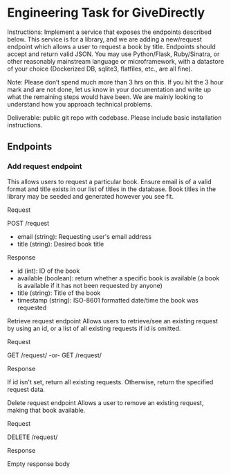 # Engineering Task for GiveDirectly

Instructions: Implement a service that exposes the endpoints described below. This service is for a library, and we are adding a new ​/request endpoint which allows a user to request a book by title. Endpoints should accept and return valid JSON.  You may use Python/Flask, Ruby/Sinatra, or other reasonably mainstream language or microframework, with a datastore of your choice (Dockerized DB, sqlite3, flatfiles, etc., are all fine).

Note: Please don’t spend much more than 3 hrs on this. If you hit the 3 hour mark and are not done, let us know in your documentation and write up what the remaining steps would have been. We are mainly looking to understand how you approach technical problems. 

Deliverable: public git repo with codebase. Please include basic installation instructions.

## Endpoints

### Add request endpoint 
This allows users to request a particular book. Ensure email is of a valid format and title exists in our list of titles in the database. Book titles in the library may be seeded and generated however you see fit.

Request

POST /request

- email (string): Requesting user's email address
- title (string): Desired book title

Response

- id (int): ID of the book
- available (boolean): return whether a specific book is available (a book is available if it has not been requested by anyone)
- title (string): Title of the book
- timestamp (string): ISO-8601 formatted date/time the book was requested

Retrieve request endpoint
Allows users to retrieve/see an existing request by using an id, or a list of all existing requests if id is omitted.

Request

GET /request/ -or- GET /request/<id>

Response

If id isn't set, return all existing requests. Otherwise, return the specified request data.

Delete request endpoint
Allows a user to remove an existing request, making that book available.

Request

DELETE /request/<id>

Response

Empty response body
